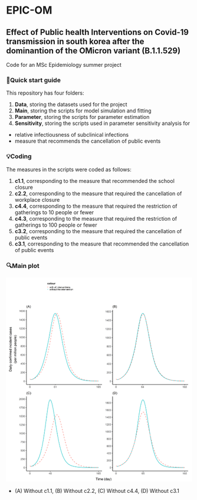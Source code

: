 # EPIC-OM
## Effect of Public health Interventions on Covid-19 transmission in south korea after the dominantion of the OMicron variant (B.1.1.529)

Code for an MSc Epidemiology summer project

### :rocket:Quick start guide

This repository has four folders: 
1. **Data**, storing the datasets used for the project
2. **Main**, storing the scripts for model simulation and fitting
3. **Parameter**, storing the scripts for parameter estimation
4. **Sensitivity**, storing the scripts used in parameter sensitivity analysis for 
  - relative infectiousness of subclinical infections
  - measure that recommends the cancellation of public events

### :bulb:Coding

The measures in the scripts were coded as follows:
1. **c1.1**, corresponding to the measure that recommended the school closure
2. **c2.2**, corresponding to the measure that required the cancellation of workplace closure
3. **c4.4**, corresponding to the measure that required the restriction of gatherings to 10 people or fewer
4. **c4.3**, corresponding to the measure that required the restriction of gatherings to 100 people or fewer
5. **c3.2**, corresponding to the measure that required the cancellation of public events
6. **c3.1**, corresponding to the measure that recommended the cancellation of public events 

### :mag:Main plot
![main plot](https://github.com/hamchang0123/epic-om/blob/main/plot.png?raw=true)
- (A) Without c1.1, (B) Without c2.2, (C) Without c4.4, (D) Without c3.1 